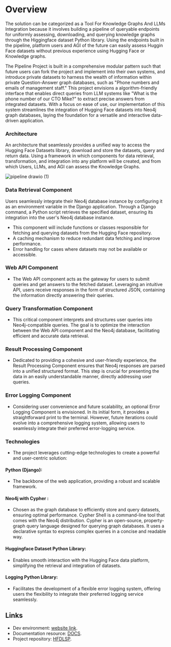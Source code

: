 # Overview

The solution can be categorized as a Tool For Knowledge Graphs And LLMs Integration because it involves building a pipeline of queryable endpoints for uniformly assessing, downloading, and querying knowledge graphs through the Higgingface dataset Python library.
Using the endpoints built in the pipeline, platform users and AGI of the future can easily assess Huggin Face datasets without previous experience using Hugging Face or Knowledge graphs.

The Pipeline Project is built in a comprehensive modular pattern such that future users can fork the project and implement into their own systems, and introduce private datasets to harness the wealth of information within private Question-Answer graph databases, such as "Phone numbers and emails of management staff." This project envisions a algorithm-friendly interface that enables direct queries from LLM systems like "What is the phone number of our CTO Mike?" to extract precise answers from integrated datasets. With a focus on ease of use, our implementation of this system streamlines the integration of Hugging Face datasets into Neo4j graph databases, laying the foundation for a versatile and interactive data-driven application.

### Architecture
An architecture that seamlessly provides a unified way to access the Hugging Face Datasets library, download and store the datasets, query and return data. Using a framework in which components for data retrieval, transformation, and integration into any platform will be created, and from which Users, LLMs, and AGI can assess the Knowledge Graphs.

![pipeline drawio (1)](https://github.com/aitrenches/HFDLSP/assets/97749029/53203130-abd6-49ec-a10c-5b5dabb491f1)

### Data Retrieval Component
Users seamlessly integrate their Neo4j database instance by configuring it as an environment variable in the Django application. Through a Django command, a Python script retrieves the specified dataset, ensuring its integration into the user's Neo4j database instance.

- This component will include functions or classes responsible for fetching and querying datasets from the Hugging Face repository.
- A caching mechanism to reduce redundant data fetching and improve performance.
- Error handling for cases where datasets may not be available or accessible.


### Web API Component
- The Web API component acts as the gateway for users to submit queries and get answers to the fetched dataset. Leveraging an intuitive API, users receive responses in the form of structured JSON, containing the information directly answering their queries.

### Query Transformation Component
- This critical component interprets and structures user queries into Neo4j-compatible queries. The goal is to optimize the interaction between the Web API component and the Neo4j database, facilitating efficient and accurate data retrieval.

### Result Processing Component
- Dedicated to providing a cohesive and user-friendly experience, the Result Processing Component ensures that Neo4j responses are parsed into a unified structured format. This step is crucial for presenting the data in an easily understandable manner, directly addressing user queries.

### Error Logging Component
- Considering user convenience and future scalability, an optional Error Logging Component is envisioned. In its initial form, it provides a straightforward print to the terminal. However, future iterations could evolve into a comprehensive logging system, allowing users to seamlessly integrate their preferred error-logging service.

### Technologies
- The project leverages cutting-edge technologies to create a powerful and user-centric solution:

#### Python (Django): 
- The backbone of the web application, providing a robust and scalable framework.

#### Neo4j with Cypher : 
- Chosen as the graph database to efficiently store and query datasets, ensuring optimal performance. Cypher Shell is a command-line tool that comes with the Neo4j distribution. Cypher is an open-source, property-graph query language designed for querying graph databases. It uses a declarative syntax to express complex queries in a concise and readable way.

#### Huggingface Dataset Python Library:
- Enables smooth interaction with the Hugging Face data platform, simplifying the retrieval and integration of datasets.

#### Logging Python Library: 
- Facilitates the development of a flexible error logging system, offering users the flexibility to integrate their preferred logging service seamlessly.

## Links
- Dev environment: [website link](http://3.143.68.225/).
- Documentation resource: [DOCS](https://aitrenches.github.io/HFDLSP/).
- Project repository: [HFDLSP](https://github.com/aitrenches/HFDLSP).
